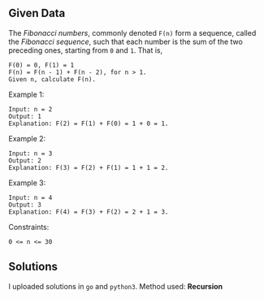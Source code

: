 ## Given Data

The *Fibonacci numbers*, commonly denoted `F(n)` form a sequence, called the *Fibonacci sequence*, such that each number is the sum of the two preceding ones, starting from `0` and `1`. That is,

```
F(0) = 0, F(1) = 1
F(n) = F(n - 1) + F(n - 2), for n > 1.
Given n, calculate F(n).
```


Example 1:
```
Input: n = 2
Output: 1
Explanation: F(2) = F(1) + F(0) = 1 + 0 = 1.
```

Example 2:
```
Input: n = 3
Output: 2
Explanation: F(3) = F(2) + F(1) = 1 + 1 = 2.
```

Example 3:
```
Input: n = 4
Output: 3
Explanation: F(4) = F(3) + F(2) = 2 + 1 = 3.
```

Constraints:

`0 <= n <= 30`

## Solutions

I uploaded solutions in `go` and `python3`.
Method used: **Recursion**
